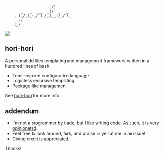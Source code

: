 ```
                     /)
       _   _   __  _(/  _  __
    . (_/_(_(_/ (_(_(__(/_/ (_
     .-/
    (_/
```

![](https://github.com/tsbohc/.garden/blob/master/usr/lush-to-shell-full.png)

## hori-hori

A personal dotfiles templating and management framework written in a hundred lines of bash.

- Toml-inspired configuration language
- Logicless recursive templating
- Package-like management

See [hori-hori](https://github.com/tsbohc/hori-hori) for more info.

## addendum
- I'm not a programmer by trade, but I like writing code. As such, it is very [opinionated](https://i.redd.it/se5rfanqhqx11.jpg).
- Feel free to look around, fork, and praise or yell at me in an issue!
- Giving credit is appreciated.

Thanks!
